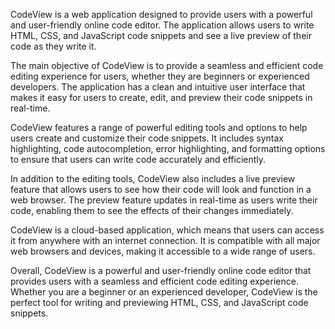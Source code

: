 CodeView is a web application designed to provide users with a powerful and user-friendly online code editor. The application allows users to write HTML, CSS, and JavaScript code snippets and see a live preview of their code as they write it.

The main objective of CodeView is to provide a seamless and efficient code editing experience for users, whether they are beginners or experienced developers. The application has a clean and intuitive user interface that makes it easy for users to create, edit, and preview their code snippets in real-time.

CodeView features a range of powerful editing tools and options to help users create and customize their code snippets. It includes syntax highlighting, code autocompletion, error highlighting, and formatting options to ensure that users can write code accurately and efficiently.

In addition to the editing tools, CodeView also includes a live preview feature that allows users to see how their code will look and function in a web browser. The preview feature updates in real-time as users write their code, enabling them to see the effects of their changes immediately.

CodeView is a cloud-based application, which means that users can access it from anywhere with an internet connection. It is compatible with all major web browsers and devices, making it accessible to a wide range of users.

Overall, CodeView is a powerful and user-friendly online code editor that provides users with a seamless and efficient code editing experience. Whether you are a beginner or an experienced developer, CodeView is the perfect tool for writing and previewing HTML, CSS, and JavaScript code snippets.